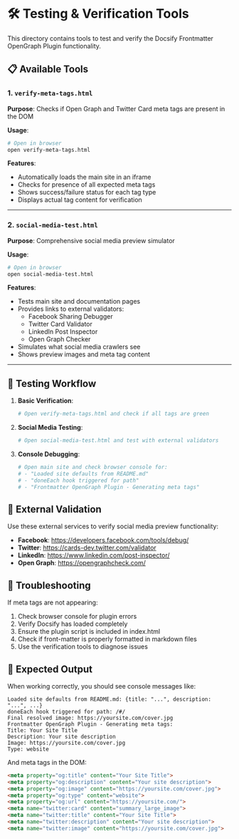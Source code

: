 # 🛠️ Testing & Verification Tools

This directory contains tools to test and verify the Docsify Frontmatter OpenGraph Plugin functionality.

## 📋 Available Tools

### 1. `verify-meta-tags.html`
**Purpose**: Checks if Open Graph and Twitter Card meta tags are present in the DOM

**Usage**: 
```bash
# Open in browser
open verify-meta-tags.html
```

**Features**:
- Automatically loads the main site in an iframe
- Checks for presence of all expected meta tags
- Shows success/failure status for each tag type
- Displays actual tag content for verification

---

### 2. `social-media-test.html`
**Purpose**: Comprehensive social media preview simulator

**Usage**:
```bash
# Open in browser
open social-media-test.html
```

**Features**:
- Tests main site and documentation pages
- Provides links to external validators:
  - Facebook Sharing Debugger
  - Twitter Card Validator
  - LinkedIn Post Inspector
  - Open Graph Checker
- Simulates what social media crawlers see
- Shows preview images and meta tag content

---

## 🧪 Testing Workflow

1. **Basic Verification**:
   ```bash
   # Open verify-meta-tags.html and check if all tags are green
   ```

2. **Social Media Testing**:
   ```bash
   # Open social-media-test.html and test with external validators
   ```

3. **Console Debugging**:
   ```bash
   # Open main site and check browser console for:
   # - "Loaded site defaults from README.md"
   # - "doneEach hook triggered for path"
   # - "Frontmatter OpenGraph Plugin - Generating meta tags"
   ```

## 🔗 External Validation

Use these external services to verify social media preview functionality:

- **Facebook**: https://developers.facebook.com/tools/debug/
- **Twitter**: https://cards-dev.twitter.com/validator
- **LinkedIn**: https://www.linkedin.com/post-inspector/
- **Open Graph**: https://opengraphcheck.com/

## 🐛 Troubleshooting

If meta tags are not appearing:

1. Check browser console for plugin errors
2. Verify Docsify has loaded completely
3. Ensure the plugin script is included in index.html
4. Check if front-matter is properly formatted in markdown files
5. Use the verification tools to diagnose issues

## 📝 Expected Output

When working correctly, you should see console messages like:
```
Loaded site defaults from README.md: {title: "...", description: "...", ...}
doneEach hook triggered for path: /#/
Final resolved image: https://yoursite.com/cover.jpg
Frontmatter OpenGraph Plugin - Generating meta tags:
Title: Your Site Title
Description: Your site description
Image: https://yoursite.com/cover.jpg
Type: website
```

And meta tags in the DOM:
```html
<meta property="og:title" content="Your Site Title">
<meta property="og:description" content="Your site description">
<meta property="og:image" content="https://yoursite.com/cover.jpg">
<meta property="og:type" content="website">
<meta property="og:url" content="https://yoursite.com/">
<meta name="twitter:card" content="summary_large_image">
<meta name="twitter:title" content="Your Site Title">
<meta name="twitter:description" content="Your site description">
<meta name="twitter:image" content="https://yoursite.com/cover.jpg">
```
